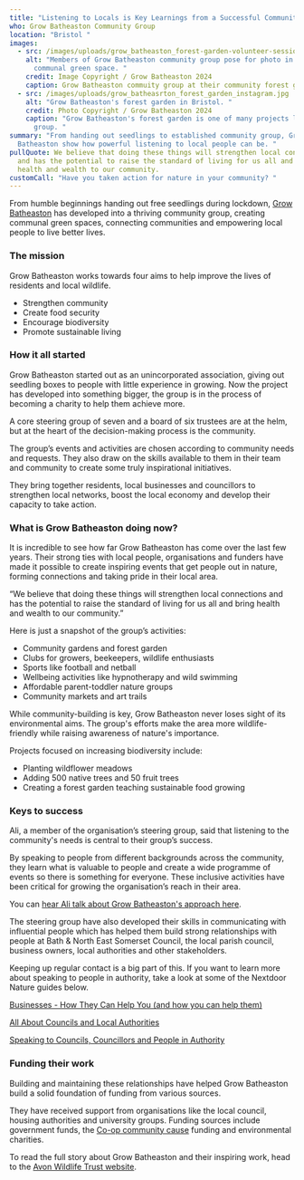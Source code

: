 ```yaml
---
title: "Listening to Locals is Key Learnings from a Successful Community Group "
who: Grow Batheaston Community Group
location: "Bristol "
images:
  - src: /images/uploads/grow_batheaston_forest-garden-volunteer-session.jpeg
    alt: "Members of Grow Batheaston community group pose for photo in her a
      communal green space. "
    credit: Image Copyright / Grow Batheaston 2024
    caption: Grow Batheaston commuity group at their community forest garden
  - src: /images/uploads/grow_batheasrton_forest_garden_instagram.jpg
    alt: "Grow Batheaston's forest garden in Bristol. "
    credit: Photo Copyright / Grow Batheaston 2024
    caption: "Grow Batheaston's forest garden is one of many projects led by the
      group. "
summary: "From handing out seedlings to established community group, Grow
  Batheaston show how powerful listening to local people can be. "
pullQuote: We believe that doing these things will strengthen local connections
  and has the potential to raise the standard of living for us all and bring
  health and wealth to our community.
customCall: "Have you taken action for nature in your community? "
---
```

From humble beginnings handing out free seedlings during lockdown, [Grow Batheaston](https://www.growbatheaston.co.uk/) has developed into a thriving community group, creating communal green spaces, connecting communities and empowering local people to live better lives.  

### The mission

Grow Batheaston works towards four aims to help improve the lives of residents and local wildlife. 

* Strengthen community  
* Create food security 
* Encourage biodiversity 
* Promote sustainable living 

### How it all started

Grow Batheaston started out as an unincorporated association, giving out seedling boxes to people with little experience in growing. Now the project has developed into something bigger, the group is in the process of becoming a charity to help them achieve more.  

A core steering group of seven and a board of six trustees are at the helm, but at the heart of the decision-making process is the community.  

The group’s events and activities are chosen according to community needs and requests. They also draw on the skills available to them in their team and community to create some truly inspirational initiatives.  

They bring together residents, local businesses and councillors to strengthen local networks, boost the local economy and develop their capacity to take action.   

### What is Grow Batheaston doing now?

It is incredible to see how far Grow Batheaston has come over the last few years. Their strong ties with local people, organisations and funders have made it possible to create inspiring events that get people out in nature, forming connections and taking pride in their local area.  

“We believe that doing these things will strengthen local connections and has the potential to raise the standard of living for us all and bring health and wealth to our community.” 

Here is just a snapshot of the group’s activities: 

* Community gardens and forest garden 
* Clubs for growers, beekeepers, wildlife enthusiasts 
* Sports like football and netball 
* Wellbeing activities like hypnotherapy and wild swimming 
* Affordable parent-toddler nature groups 
* Community markets and art trails 

While community-building is key, Grow Batheaston never loses sight of its environmental aims. The group's efforts make the area more wildlife-friendly while raising awareness of nature's importance.  

Projects focused on increasing biodiversity include: 

* Planting wildflower meadows 
* Adding 500 native trees and 50 fruit trees 
* Creating a forest garden teaching sustainable food growing 

### Keys to success

Ali, a member of the organisation’s steering group, said that listening to the community's needs is central to their group’s success.  

By speaking to people from different backgrounds across the community, they learn what is valuable to people and create a wide programme of events so there is something for everyone. These inclusive activities have been critical for growing the organisation’s reach in their area.  

You can [hear Ali talk about Grow Batheaston's approach here](https://www.youtube.com/watch?v=o6uQAlm8O2w). 

The steering group have also developed their skills in communicating with influential people which has helped them build strong relationships with people at Bath & North East Somerset Council, the local parish council, business owners, local authorities and other stakeholders. 

Keeping up regular contact is a big part of this. If you want to learn more about speaking to people in authority, take a look at some of the Nextdoor Nature guides below.  

[Businesses - How They Can Help You (and how you can help them)](https://nextdoornaturehub.org.uk/guides/businesses-how-they-can-help-you-and-how-you-can-help-them)

[All About Councils and Local Authorities](https://nextdoornaturehub.org.uk/guides/all-about-councils-and-local-authorities)  

[Speaking to Councils, Councillors and People in Authority](https://nextdoornaturehub.org.uk/guides/speaking-to-councils-councillors-and-people-in-authority)  

### Funding their work

Building and maintaining these relationships have helped Grow Batheaston build a solid foundation of funding from various sources.  

They have received support from organisations like the local council, housing authorities and university groups. Funding sources include government funds, the [Co-op community cause](https://www.coop.co.uk/communities) funding and environmental charities. 

To read the full story about Grow Batheaston and their inspiring work, head to the [Avon Wildlife Trust website](https://www.avonwildlifetrust.org.uk/case-study-grow-batheaston).